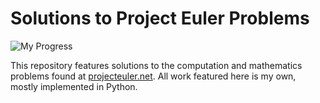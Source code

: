 # Solutions to Project Euler Problems

![My Progress](https://projecteuler.net/profile/Humford.png)

This repository features solutions to the computation and mathematics problems found at [projecteuler.net](http://www.projecteuler.net).
All work featured here is my own, mostly implemented in Python.
